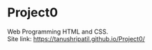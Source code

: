 # Project0
Web Programming HTML and CSS.                                                                                                                                               
Site link: https://tanushripatil.github.io/Project0/
